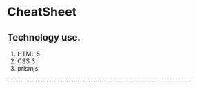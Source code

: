 
# CheatSheet 
<h2>Technology use.</h2>
<ol>
  <li>HTML 5</li>
  <li>CSS 3</li>
  <li>prismjs</li>
  </ol>
<p>------------------------------------------------------------------</p>
